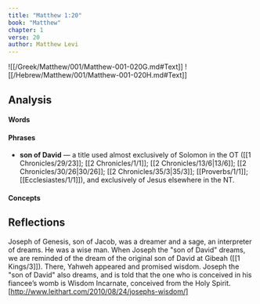 ```yaml
---
title: "Matthew 1:20"
book: "Matthew"
chapter: 1
verse: 20
author: Matthew Levi
---
```

![[/Greek/Matthew/001/Matthew-001-020G.md#Text]]
![[/Hebrew/Matthew/001/Matthew-001-020H.md#Text]]

## Analysis

#### Words

#### Phrases
- **son of David** — a title used almost exclusively of Solomon in the OT ([[1 Chronicles/29/23]]; [[2 Chronicles/1/1]]; [[2 Chronicles/13/6|13/6]]; [[2 Chronicles/30/26|30/26]]; [[2 Chronicles/35/3|35/3]]; [[Proverbs/1/1]]; [[Ecclesiastes/1/1]]), and exclusively of Jesus elsewhere in the NT.

#### Concepts

## Reflections

Joseph of Genesis, son of Jacob, was a dreamer and a sage, an interpreter of dreams.  He was a wise man.  When Joseph the "son of David" dreams, we are reminded of the dream of the original son of David at Gibeah ([[1 Kings/3]]).  There, Yahweh appeared and promised wisdom.  Joseph the "son of David" also dreams, and is told that the one who is conceived in his fiancee’s womb is Wisdom Incarnate, conceived from the Holy Spirit. [http://www.leithart.com/2010/08/24/josephs-wisdom/]
